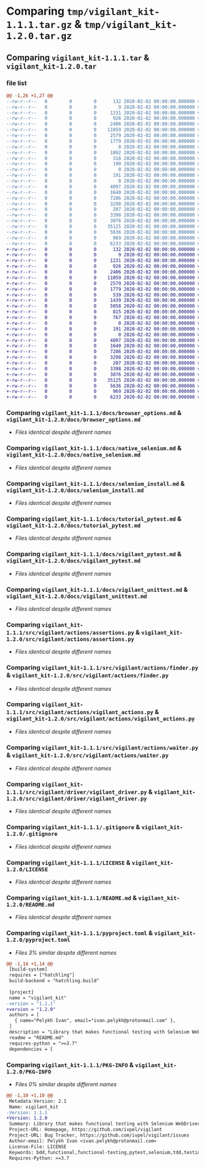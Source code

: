 # Comparing `tmp/vigilant_kit-1.1.1.tar.gz` & `tmp/vigilant_kit-1.2.0.tar.gz`

## Comparing `vigilant_kit-1.1.1.tar` & `vigilant_kit-1.2.0.tar`

### file list

```diff
@@ -1,26 +1,27 @@
--rw-r--r--   0        0        0      132 2020-02-02 00:00:00.000000 vigilant_kit-1.1.1/.vigilant.env.example
--rw-r--r--   0        0        0        9 2020-02-02 00:00:00.000000 vigilant_kit-1.1.1/docs/actions.md
--rw-r--r--   0        0        0     1231 2020-02-02 00:00:00.000000 vigilant_kit-1.1.1/docs/browser_options.md
--rw-r--r--   0        0        0      926 2020-02-02 00:00:00.000000 vigilant_kit-1.1.1/docs/native_selenium.md
--rw-r--r--   0        0        0     2406 2020-02-02 00:00:00.000000 vigilant_kit-1.1.1/docs/selenium_install.md
--rw-r--r--   0        0        0    11059 2020-02-02 00:00:00.000000 vigilant_kit-1.1.1/docs/tutorial_pytest.md
--rw-r--r--   0        0        0     2579 2020-02-02 00:00:00.000000 vigilant_kit-1.1.1/docs/vigilant_pytest.md
--rw-r--r--   0        0        0     1779 2020-02-02 00:00:00.000000 vigilant_kit-1.1.1/docs/vigilant_unittest.md
--rw-r--r--   0        0        0        0 2020-02-02 00:00:00.000000 vigilant_kit-1.1.1/src/vgl_cli/__init__.py
--rw-r--r--   0        0        0     1892 2020-02-02 00:00:00.000000 vigilant_kit-1.1.1/src/vgl_cli/local_dev.py
--rw-r--r--   0        0        0      318 2020-02-02 00:00:00.000000 vigilant_kit-1.1.1/src/vgl_cli/utils.py
--rw-r--r--   0        0        0      190 2020-02-02 00:00:00.000000 vigilant_kit-1.1.1/src/vgl_cli/vgl.py
--rw-r--r--   0        0        0        0 2020-02-02 00:00:00.000000 vigilant_kit-1.1.1/src/vigilant/__init__.py
--rw-r--r--   0        0        0      191 2020-02-02 00:00:00.000000 vigilant_kit-1.1.1/src/vigilant/logger.py
--rw-r--r--   0        0        0        0 2020-02-02 00:00:00.000000 vigilant_kit-1.1.1/src/vigilant/actions/__init__.py
--rw-r--r--   0        0        0     4097 2020-02-02 00:00:00.000000 vigilant_kit-1.1.1/src/vigilant/actions/assertions.py
--rw-r--r--   0        0        0     1640 2020-02-02 00:00:00.000000 vigilant_kit-1.1.1/src/vigilant/actions/finder.py
--rw-r--r--   0        0        0     7286 2020-02-02 00:00:00.000000 vigilant_kit-1.1.1/src/vigilant/actions/vigilant_actions.py
--rw-r--r--   0        0        0     3298 2020-02-02 00:00:00.000000 vigilant_kit-1.1.1/src/vigilant/actions/waiter.py
--rw-r--r--   0        0        0      207 2020-02-02 00:00:00.000000 vigilant_kit-1.1.1/src/vigilant/driver/__init__.py
--rw-r--r--   0        0        0     3398 2020-02-02 00:00:00.000000 vigilant_kit-1.1.1/src/vigilant/driver/vigilant_driver.py
--rw-r--r--   0        0        0     3076 2020-02-02 00:00:00.000000 vigilant_kit-1.1.1/.gitignore
--rw-r--r--   0        0        0    35125 2020-02-02 00:00:00.000000 vigilant_kit-1.1.1/LICENSE
--rw-r--r--   0        0        0     5636 2020-02-02 00:00:00.000000 vigilant_kit-1.1.1/README.md
--rw-r--r--   0        0        0      969 2020-02-02 00:00:00.000000 vigilant_kit-1.1.1/pyproject.toml
--rw-r--r--   0        0        0     6233 2020-02-02 00:00:00.000000 vigilant_kit-1.1.1/PKG-INFO
+-rw-r--r--   0        0        0      132 2020-02-02 00:00:00.000000 vigilant_kit-1.2.0/.vigilant.env.example
+-rw-r--r--   0        0        0        9 2020-02-02 00:00:00.000000 vigilant_kit-1.2.0/docs/actions.md
+-rw-r--r--   0        0        0     1231 2020-02-02 00:00:00.000000 vigilant_kit-1.2.0/docs/browser_options.md
+-rw-r--r--   0        0        0      926 2020-02-02 00:00:00.000000 vigilant_kit-1.2.0/docs/native_selenium.md
+-rw-r--r--   0        0        0     2406 2020-02-02 00:00:00.000000 vigilant_kit-1.2.0/docs/selenium_install.md
+-rw-r--r--   0        0        0    11059 2020-02-02 00:00:00.000000 vigilant_kit-1.2.0/docs/tutorial_pytest.md
+-rw-r--r--   0        0        0     2579 2020-02-02 00:00:00.000000 vigilant_kit-1.2.0/docs/vigilant_pytest.md
+-rw-r--r--   0        0        0     1779 2020-02-02 00:00:00.000000 vigilant_kit-1.2.0/docs/vigilant_unittest.md
+-rw-r--r--   0        0        0      539 2020-02-02 00:00:00.000000 vigilant_kit-1.2.0/src/vgl_cli/install_dev_kit_command.py
+-rw-r--r--   0        0        0     1439 2020-02-02 00:00:00.000000 vigilant_kit-1.2.0/src/vgl_cli/install_standalone_command.py
+-rw-r--r--   0        0        0     5058 2020-02-02 00:00:00.000000 vigilant_kit-1.2.0/src/vgl_cli/install_webdriver_command.py
+-rw-r--r--   0        0        0      815 2020-02-02 00:00:00.000000 vigilant_kit-1.2.0/src/vgl_cli/run_selenium_command.py
+-rw-r--r--   0        0        0      767 2020-02-02 00:00:00.000000 vigilant_kit-1.2.0/src/vgl_cli/vgl.py
+-rw-r--r--   0        0        0        0 2020-02-02 00:00:00.000000 vigilant_kit-1.2.0/src/vigilant/__init__.py
+-rw-r--r--   0        0        0      191 2020-02-02 00:00:00.000000 vigilant_kit-1.2.0/src/vigilant/logger.py
+-rw-r--r--   0        0        0        0 2020-02-02 00:00:00.000000 vigilant_kit-1.2.0/src/vigilant/actions/__init__.py
+-rw-r--r--   0        0        0     4097 2020-02-02 00:00:00.000000 vigilant_kit-1.2.0/src/vigilant/actions/assertions.py
+-rw-r--r--   0        0        0     1640 2020-02-02 00:00:00.000000 vigilant_kit-1.2.0/src/vigilant/actions/finder.py
+-rw-r--r--   0        0        0     7286 2020-02-02 00:00:00.000000 vigilant_kit-1.2.0/src/vigilant/actions/vigilant_actions.py
+-rw-r--r--   0        0        0     3298 2020-02-02 00:00:00.000000 vigilant_kit-1.2.0/src/vigilant/actions/waiter.py
+-rw-r--r--   0        0        0      207 2020-02-02 00:00:00.000000 vigilant_kit-1.2.0/src/vigilant/driver/__init__.py
+-rw-r--r--   0        0        0     3398 2020-02-02 00:00:00.000000 vigilant_kit-1.2.0/src/vigilant/driver/vigilant_driver.py
+-rw-r--r--   0        0        0     3076 2020-02-02 00:00:00.000000 vigilant_kit-1.2.0/.gitignore
+-rw-r--r--   0        0        0    35125 2020-02-02 00:00:00.000000 vigilant_kit-1.2.0/LICENSE
+-rw-r--r--   0        0        0     5636 2020-02-02 00:00:00.000000 vigilant_kit-1.2.0/README.md
+-rw-r--r--   0        0        0      969 2020-02-02 00:00:00.000000 vigilant_kit-1.2.0/pyproject.toml
+-rw-r--r--   0        0        0     6233 2020-02-02 00:00:00.000000 vigilant_kit-1.2.0/PKG-INFO
```

### Comparing `vigilant_kit-1.1.1/docs/browser_options.md` & `vigilant_kit-1.2.0/docs/browser_options.md`

 * *Files identical despite different names*

### Comparing `vigilant_kit-1.1.1/docs/native_selenium.md` & `vigilant_kit-1.2.0/docs/native_selenium.md`

 * *Files identical despite different names*

### Comparing `vigilant_kit-1.1.1/docs/selenium_install.md` & `vigilant_kit-1.2.0/docs/selenium_install.md`

 * *Files identical despite different names*

### Comparing `vigilant_kit-1.1.1/docs/tutorial_pytest.md` & `vigilant_kit-1.2.0/docs/tutorial_pytest.md`

 * *Files identical despite different names*

### Comparing `vigilant_kit-1.1.1/docs/vigilant_pytest.md` & `vigilant_kit-1.2.0/docs/vigilant_pytest.md`

 * *Files identical despite different names*

### Comparing `vigilant_kit-1.1.1/docs/vigilant_unittest.md` & `vigilant_kit-1.2.0/docs/vigilant_unittest.md`

 * *Files identical despite different names*

### Comparing `vigilant_kit-1.1.1/src/vigilant/actions/assertions.py` & `vigilant_kit-1.2.0/src/vigilant/actions/assertions.py`

 * *Files identical despite different names*

### Comparing `vigilant_kit-1.1.1/src/vigilant/actions/finder.py` & `vigilant_kit-1.2.0/src/vigilant/actions/finder.py`

 * *Files identical despite different names*

### Comparing `vigilant_kit-1.1.1/src/vigilant/actions/vigilant_actions.py` & `vigilant_kit-1.2.0/src/vigilant/actions/vigilant_actions.py`

 * *Files identical despite different names*

### Comparing `vigilant_kit-1.1.1/src/vigilant/actions/waiter.py` & `vigilant_kit-1.2.0/src/vigilant/actions/waiter.py`

 * *Files identical despite different names*

### Comparing `vigilant_kit-1.1.1/src/vigilant/driver/vigilant_driver.py` & `vigilant_kit-1.2.0/src/vigilant/driver/vigilant_driver.py`

 * *Files identical despite different names*

### Comparing `vigilant_kit-1.1.1/.gitignore` & `vigilant_kit-1.2.0/.gitignore`

 * *Files identical despite different names*

### Comparing `vigilant_kit-1.1.1/LICENSE` & `vigilant_kit-1.2.0/LICENSE`

 * *Files identical despite different names*

### Comparing `vigilant_kit-1.1.1/README.md` & `vigilant_kit-1.2.0/README.md`

 * *Files identical despite different names*

### Comparing `vigilant_kit-1.1.1/pyproject.toml` & `vigilant_kit-1.2.0/pyproject.toml`

 * *Files 3% similar despite different names*

```diff
@@ -1,14 +1,14 @@
 [build-system]
 requires = ["hatchling"]
 build-backend = "hatchling.build"
 
 [project]
 name = "vigilant_kit"
-version = "1.1.1"
+version = "1.2.0"
 authors = [
   { name="Pelykh Ivan", email="ivan.pelykh@protonmail.com" },
 ]
 description = "Library that makes functional testing with Selenium WebDriver fast and easy. "
 readme = "README.md"
 requires-python = ">=3.7"
 dependencies = [
```

### Comparing `vigilant_kit-1.1.1/PKG-INFO` & `vigilant_kit-1.2.0/PKG-INFO`

 * *Files 0% similar despite different names*

```diff
@@ -1,10 +1,10 @@
 Metadata-Version: 2.1
 Name: vigilant_kit
-Version: 1.1.1
+Version: 1.2.0
 Summary: Library that makes functional testing with Selenium WebDriver fast and easy. 
 Project-URL: Homepage, https://github.com/ivpel/vigilant
 Project-URL: Bug Tracker, https://github.com/ivpel/vigilant/issues
 Author-email: Pelykh Ivan <ivan.pelykh@protonmail.com>
 License-File: LICENSE
 Keywords: bdd,functional,functional-testing,pytest,selenium,tdd,testing,unittest,webdriver
 Requires-Python: >=3.7
```

